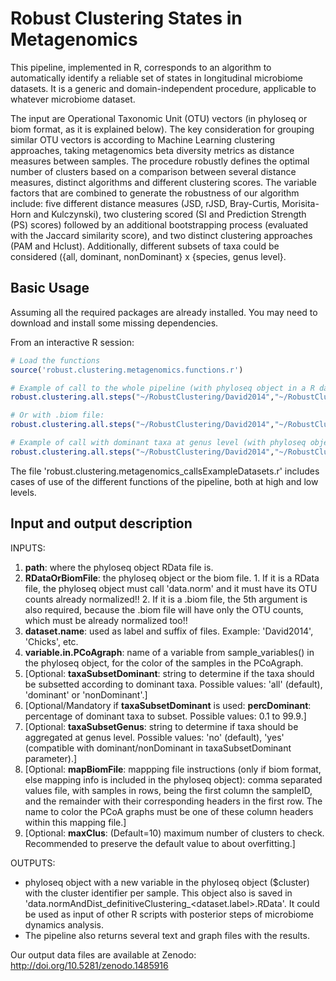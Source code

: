 # Robust Clustering States in Metagenomics

This pipeline, implemented in R, corresponds to an algorithm to automatically identify a reliable set of states in longitudinal microbiome datasets. It is a generic and domain-independent procedure, applicable to whatever microbiome dataset.

The input are Operational Taxonomic Unit (OTU) vectors (in phyloseq or biom format, as it is explained below). The key consideration for grouping similar OTU vectors is according to Machine Learning clustering approaches, taking metagenomics beta diversity metrics as distance measures between samples. The procedure robustly defines the optimal number of clusters based on a comparison between several distance measures, distinct algorithms and different clustering scores. The variable factors that are combined to generate the robustness of our algorithm include: five different distance measures (JSD, rJSD, Bray-Curtis, Morisita-Horn and Kulczynski), two clustering scored (SI and Prediction Strength (PS) scores) followed by an additional bootstrapping process (evaluated with the Jaccard similarity score), and two distinct clustering approaches (PAM and Hclust). Additionally, different subsets of taxa could be considered ({all, dominant, nonDominant} x {species, genus level}.


## Basic Usage ##

Assuming all the required packages are already installed. You may need to download and install some missing dependencies.

From an interactive R session:
```r
# Load the functions
source('robust.clustering.metagenomics.functions.r')

# Example of call to the whole pipeline (with phyloseq object in a R data file):
robust.clustering.all.steps("~/RobustClustering/David2014","~/RobustClustering/David2014/data.norm_David2014.RData",'David2014',"COLLECTION_DAY")

# Or with .biom file:
robust.clustering.all.steps("~/RobustClustering/David2014","~/RobustClustering/David2014/David2014.biom",'David2014',"COLLECTION_DAY","~/RobustClustering/David2014/mapping_David2014.tsv")

# Example of call with dominant taxa at genus level (with phyloseq object in a R data file):
robust.clustering.all.steps("~/RobustClustering/David2014","~/RobustClustering/David2014/data.norm_David2014.RData",'David2014',"COLLECTION_DAY",'dominant',percDominant=1,taxaSubsetGenus='yes')

```

The file 'robust.clustering.metagenomics_callsExampleDatasets.r' includes cases of use of the different functions of the pipeline, both at high and low levels.


## Input and output description ##

  INPUTS:
  1. **path**: where the phyloseq object RData file is. 
  2. **RDataOrBiomFile**: the phyloseq object or the biom file.
    1. If it is a RData file, the phyloseq object must call 'data.norm' and it must have its OTU counts already normalized!!
    2. If it is a .biom file, the 5th argument is also required, because the .biom file will have only the OTU counts, which must be already normalized too!!
  3. **dataset.name**: used as label and suffix of files. Example: 'David2014', 'Chicks', etc.
  4. **variable.in.PCoAgraph**: name of a variable from sample_variables() in the phyloseq object, for the color of the samples in the PCoAgraph.
  5. [Optional: **taxaSubsetDominant**: string to determine if the taxa should be subsetted according to dominant taxa. Possible values: 'all' (default), 'dominant' or 'nonDominant'.]
  6. [Optional/Mandatory if **taxaSubsetDominant** is used: **percDominant**: percentage of dominant taxa to subset. Possible values: 0.1 to 99.9.]
  7. [Optional: **taxaSubsetGenus**: string to determine if taxa should be aggregated at genus level. Possible values: 'no' (default), 'yes' (compatible with dominant/nonDominant in taxaSubsetDominant parameter).]
  8. [Optional: **mapBiomFile**: mappping file instructions (only if biom format, else mapping info is included in the phyloseq object): comma separated values file, with samples in rows, being the first column the sampleID, and the remainder with their corresponding headers in the first row. The name to color the PCoA graphs must be one of these column headers within this mapping file.]
  9. [Optional: **maxClus**: (Default=10) maximum number of clusters to check. Recommended to preserve the default value to about overfitting.]

OUTPUTS:
  - phyloseq object with a new variable in the phyloseq object ($cluster) with the cluster identifier per sample. This object also is saved in 'data.normAndDist\_definitiveClustering\_\<dataset.label\>.RData'. It could be used as input of other R scripts with posterior steps of microbiome dynamics analysis.
  - The pipeline also returns several text and graph files with the results.

Our output data files are available at Zenodo: http://doi.org/10.5281/zenodo.1485916
